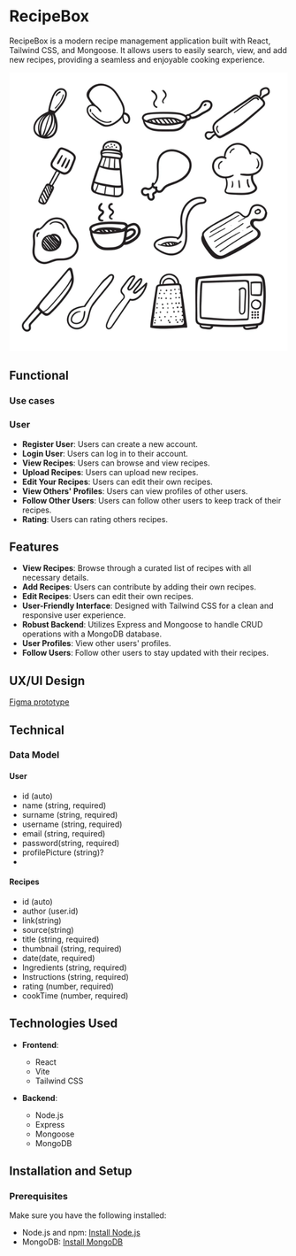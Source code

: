# RecipeBox

RecipeBox is a modern recipe management application built with React, Tailwind CSS, and Mongoose. It allows users to easily search, view, and add new recipes, providing a seamless and enjoyable cooking experience.

![recipebox wallpaper](/staff/angel-patino/project/images/wallpaper.jpg)

## Functional

### Use cases

### User

- **Register User**: Users can create a new account.
- **Login User**: Users can log in to their account.
- **View Recipes**: Users can browse and view recipes.
- **Upload Recipes**: Users can upload new recipes.
- **Edit Your Recipes**: Users can edit their own recipes.
- **View Others' Profiles**: Users can view profiles of other users.
- **Follow Other Users**: Users can follow other users to keep track of their recipes.
- **Rating**: Users can rating others recipes.

## Features

- **View Recipes**: Browse through a curated list of recipes with all necessary details.
- **Add Recipes**: Users can contribute by adding their own recipes.
- **Edit Recipes**: Users can edit their own recipes.
- **User-Friendly Interface**: Designed with Tailwind CSS for a clean and responsive user experience.
- **Robust Backend**: Utilizes Express and Mongoose to handle CRUD operations with a MongoDB database.
- **User Profiles**: View other users' profiles.
- **Follow Users**: Follow other users to stay updated with their recipes.

## UX/UI Design

[Figma prototype](https://www.figma.com/proto/O3CJf7C2xr9autdqWyRPC9/RecipeBox.App?node-id=12-6&t=sjWccB84sOJSECvU-0&scaling=scale-down&content-scaling=fixed&page-id=0%3A1)

## Technical

### Data Model

#### User

- id (auto)
- name (string, required)
- surname (string, required)
- username (string, required)
- email (string, required)
- password(string, required)
- profilePicture (string)?
-

#### Recipes

- id (auto)
- author (user.id)
- link(string)
- source(string)
- title (string, required)
- thumbnail (string, required)
- date(date, required)
- Ingredients (string, required)
- Instructions (string, required)
- rating (number, required)
- cookTime (number, required)

## Technologies Used

- **Frontend**:

  - React
  - Vite
  - Tailwind CSS

- **Backend**:
  - Node.js
  - Express
  - Mongoose
  - MongoDB

## Installation and Setup

### Prerequisites

Make sure you have the following installed:

- Node.js and npm: [Install Node.js](https://nodejs.org/)
- MongoDB: [Install MongoDB](https://docs.mongodb.com/manual/installation/)
